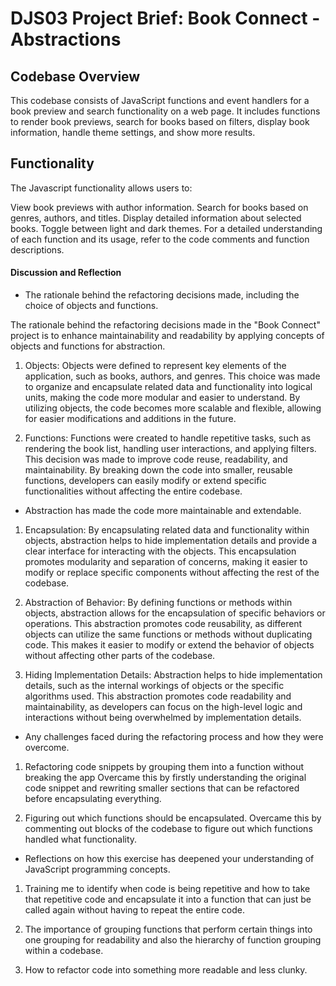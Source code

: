 # DJS03 Project Brief: Book Connect - Abstractions

## Codebase Overview

This codebase consists of JavaScript functions and event handlers for a book preview and search functionality on a web page. It includes functions to render book previews, search for books based on filters, display book information, handle theme settings, and show more results.

## Functionality

The Javascript functionality allows users to:

View book previews with author information.
Search for books based on genres, authors, and titles.
Display detailed information about selected books.
Toggle between light and dark themes.
For a detailed understanding of each function and its usage, refer to the code comments and function descriptions.

#### Discussion and Reflection

- The rationale behind the refactoring decisions made, including the choice of objects and functions.

The rationale behind the refactoring decisions made in the "Book Connect" project is to enhance maintainability and readability by applying concepts of objects and functions for abstraction.

1. Objects: Objects were defined to represent key elements of the application, such as books, authors, and genres. This choice was made to organize and encapsulate related data and functionality into logical units, making the code more modular and easier to understand. By utilizing objects, the code becomes more scalable and flexible, allowing for easier modifications and additions in the future.

2. Functions: Functions were created to handle repetitive tasks, such as rendering the book list, handling user interactions, and applying filters. This decision was made to improve code reuse, readability, and maintainability. By breaking down the code into smaller, reusable functions, developers can easily modify or extend specific functionalities without affecting the entire codebase.

- Abstraction has made the code more maintainable and extendable.

1. Encapsulation: By encapsulating related data and functionality within objects, abstraction helps to hide implementation details and provide a clear interface for interacting with the objects. This encapsulation promotes modularity and separation of concerns, making it easier to modify or replace specific components without affecting the rest of the codebase.

2. Abstraction of Behavior: By defining functions or methods within objects, abstraction allows for the encapsulation of specific behaviors or operations. This abstraction promotes code reusability, as different objects can utilize the same functions or methods without duplicating code. This makes it easier to modify or extend the behavior of objects without affecting other parts of the codebase.

3. Hiding Implementation Details: Abstraction helps to hide implementation details, such as the internal workings of objects or the specific algorithms used. This abstraction promotes code readability and maintainability, as developers can focus on the high-level logic and interactions without being overwhelmed by implementation details.

- Any challenges faced during the refactoring process and how they were overcome.

1. Refactoring code snippets by grouping them into a function without breaking the app
   Overcame this by firstly understanding the original code snippet and rewriting smaller sections that can be refactored before encapsulating everything.

2. Figuring out which functions should be encapsulated.
   Overcame this by commenting out blocks of the codebase to figure out which functions handled what functionality.

- Reflections on how this exercise has deepened your understanding of JavaScript programming concepts.

1. Training me to identify when code is being repetitive and how to take that repetitive code and encapsulate it into a function that can just be called again without having to repeat the entire code.

2. The importance of grouping functions that perform certain things into one grouping for readability and also the hierarchy of function grouping within a codebase.

3. How to refactor code into something more readable and less clunky.
